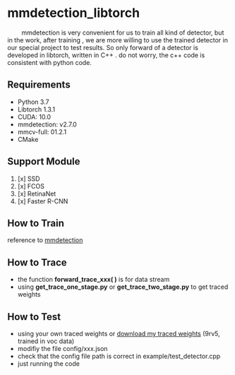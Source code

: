 # mmdetection_libtorch

&#8195; &#8195;mmdetection is very convenient  for us to train all kind of detector, but in the work, after training , we are more willing to use the trained detector in our special project to test results.  So only forward of a detector is developed in libtorch, written in C++ . do not worry, the  c++ code is consistent with python code.










## Requirements
 - Python 3.7
 - Libtorch 1.3.1
 - CUDA: 10.0
 -  mmdetection: v2.7.0 
 - mmcv-full: 01.2.1
 - CMake
 
## Support Module
 1. [x] SSD
 2. [x] FCOS
 3. [x] RetinaNet
 4. [x] Faster R-CNN
 
## How to Train
reference to   [mmdetection](https://github.com/open-mmlab/mmdetection)
## How to Trace
 -  the function **forward_trace_xxx( )** is  for  data  stream
 - using **get_trace_one_stage.py**  or **get_trace_two_stage.py**   to  get traced weights

## How to Test
 - using your own traced weights  or [download my traced weights](https://pan.baidu.com/s/1g2bQknkPpbmqTbFPXRQTAA)  (9rv5, trained in voc data)
 - modifiy the file  config/xxx.json
 - check that  the config file path  is correct in example/test_detector.cpp
 - just  running the code




